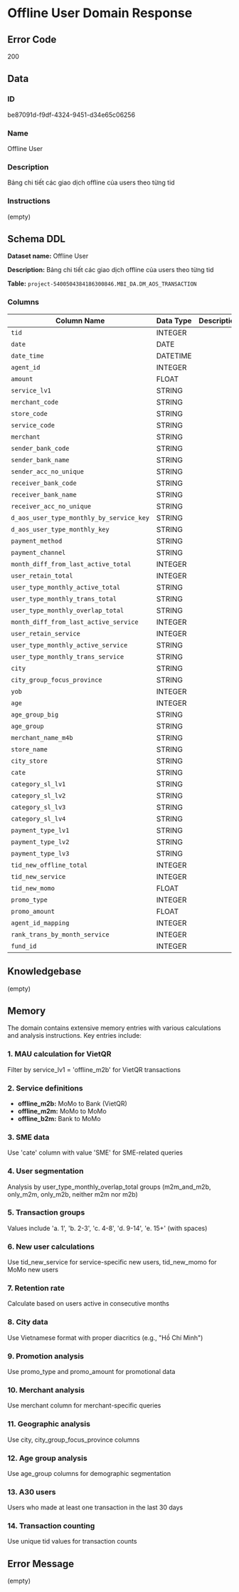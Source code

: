# Offline User Domain Response

## Error Code
200

## Data

### ID
be87091d-f9df-4324-9451-d34e65c06256

### Name
Offline User

### Description
Bảng chi tiết các giao dịch offline của users theo từng tid

### Instructions
(empty)

## Schema DDL

**Dataset name:** Offline User

**Description:** Bảng chi tiết các giao dịch offline của users theo từng tid

**Table:** `project-5400504384186300846.MBI_DA.DM_AOS_TRANSACTION`

### Columns

| Column Name | Data Type | Description |
|-------------|-----------|-------------|
| `tid` | INTEGER | |
| `date` | DATE | |
| `date_time` | DATETIME | |
| `agent_id` | INTEGER | |
| `amount` | FLOAT | |
| `service_lv1` | STRING | |
| `merchant_code` | STRING | |
| `store_code` | STRING | |
| `service_code` | STRING | |
| `merchant` | STRING | |
| `sender_bank_code` | STRING | |
| `sender_bank_name` | STRING | |
| `sender_acc_no_unique` | STRING | |
| `receiver_bank_code` | STRING | |
| `receiver_bank_name` | STRING | |
| `receiver_acc_no_unique` | STRING | |
| `d_aos_user_type_monthly_by_service_key` | STRING | |
| `d_aos_user_type_monthly_key` | STRING | |
| `payment_method` | STRING | |
| `payment_channel` | STRING | |
| `month_diff_from_last_active_total` | INTEGER | |
| `user_retain_total` | INTEGER | |
| `user_type_monthly_active_total` | STRING | |
| `user_type_monthly_trans_total` | STRING | |
| `user_type_monthly_overlap_total` | STRING | |
| `month_diff_from_last_active_service` | INTEGER | |
| `user_retain_service` | INTEGER | |
| `user_type_monthly_active_service` | STRING | |
| `user_type_monthly_trans_service` | STRING | |
| `city` | STRING | |
| `city_group_focus_province` | STRING | |
| `yob` | INTEGER | |
| `age` | INTEGER | |
| `age_group_big` | STRING | |
| `age_group` | STRING | |
| `merchant_name_m4b` | STRING | |
| `store_name` | STRING | |
| `city_store` | STRING | |
| `cate` | STRING | |
| `category_sl_lv1` | STRING | |
| `category_sl_lv2` | STRING | |
| `category_sl_lv3` | STRING | |
| `category_sl_lv4` | STRING | |
| `payment_type_lv1` | STRING | |
| `payment_type_lv2` | STRING | |
| `payment_type_lv3` | STRING | |
| `tid_new_offline_total` | INTEGER | |
| `tid_new_service` | INTEGER | |
| `tid_new_momo` | FLOAT | |
| `promo_type` | INTEGER | |
| `promo_amount` | FLOAT | |
| `agent_id_mapping` | INTEGER | |
| `rank_trans_by_month_service` | INTEGER | |
| `fund_id` | INTEGER | |

## Knowledgebase
(empty)

## Memory

The domain contains extensive memory entries with various calculations and analysis instructions. Key entries include:

### 1. MAU calculation for VietQR
Filter by service_lv1 = 'offline_m2b' for VietQR transactions

### 2. Service definitions
- **offline_m2b:** MoMo to Bank (VietQR)
- **offline_m2m:** MoMo to MoMo
- **offline_b2m:** Bank to MoMo

### 3. SME data
Use 'cate' column with value 'SME' for SME-related queries

### 4. User segmentation
Analysis by user_type_monthly_overlap_total groups (m2m_and_m2b, only_m2m, only_m2b, neither m2m nor m2b)

### 5. Transaction groups
Values include 'a. 1', 'b. 2-3', 'c. 4-8', 'd. 9-14', 'e. 15+' (with spaces)

### 6. New user calculations
Use tid_new_service for service-specific new users, tid_new_momo for MoMo new users

### 7. Retention rate
Calculate based on users active in consecutive months

### 8. City data
Use Vietnamese format with proper diacritics (e.g., "Hồ Chí Minh")

### 9. Promotion analysis
Use promo_type and promo_amount for promotional data

### 10. Merchant analysis
Use merchant column for merchant-specific queries

### 11. Geographic analysis
Use city, city_group_focus_province columns

### 12. Age group analysis
Use age_group columns for demographic segmentation

### 13. A30 users
Users who made at least one transaction in the last 30 days

### 14. Transaction counting
Use unique tid values for transaction counts

## Error Message
(empty)